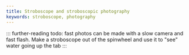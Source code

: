 ```yaml
---
title: Stroboscope and stroboscopic photography
keywords: stroboscope, photography
---
```


::: further-reading
todo: fast photos can be made with a slow camera and fast flash. Make a stroboscope out of the spinwheel and use it to "see" water going up the tab
:::
